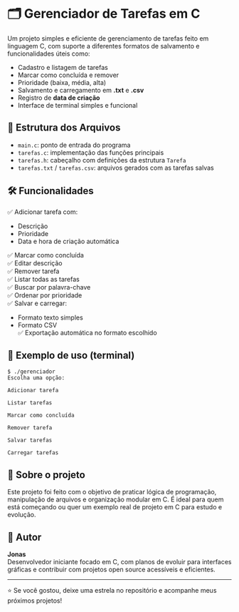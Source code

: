 # 🗂️ Gerenciador de Tarefas em C

Um projeto simples e eficiente de gerenciamento de tarefas feito em linguagem C, com suporte a diferentes formatos de salvamento e funcionalidades úteis como:

- Cadastro e listagem de tarefas
- Marcar como concluída e remover
- Prioridade (baixa, média, alta)
- Salvamento e carregamento em **.txt** e **.csv**
- Registro de **data de criação**
- Interface de terminal simples e funcional

## 📂 Estrutura dos Arquivos

- `main.c`: ponto de entrada do programa
- `tarefas.c`: implementação das funções principais
- `tarefas.h`: cabeçalho com definições da estrutura `Tarefa`
- `tarefas.txt` / `tarefas.csv`: arquivos gerados com as tarefas salvas

## 🛠️ Funcionalidades

✅ Adicionar tarefa com:
- Descrição  
- Prioridade  
- Data e hora de criação automática  

✅ Marcar como concluída  
✅ Editar descrição  
✅ Remover tarefa  
✅ Listar todas as tarefas  
✅ Buscar por palavra-chave  
✅ Ordenar por prioridade  
✅ Salvar e carregar:
- Formato texto simples
- Formato CSV  
✅ Exportação automática no formato escolhido  

## 💾 Exemplo de uso (terminal)

```
$ ./gerenciador
Escolha uma opção:

Adicionar tarefa

Listar tarefas

Marcar como concluída

Remover tarefa

Salvar tarefas

Carregar tarefas
```

## 📌 Sobre o projeto

Este projeto foi feito com o objetivo de praticar lógica de programação, manipulação de arquivos e organização modular em C. É ideal para quem está começando ou quer um exemplo real de projeto em C para estudo e evolução.


## 🧠 Autor

**Jonas**  
Desenvolvedor iniciante focado em C, com planos de evoluir para interfaces gráficas e contribuir com projetos open source acessíveis e eficientes.

---

⭐ Se você gostou, deixe uma estrela no repositório e acompanhe meus próximos projetos!
